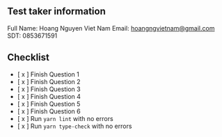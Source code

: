 ## Test taker information 
Full Name: Hoang Nguyen Viet Nam
Email: hoangngvietnam@gmail.com
SDT: 0853671591

## Checklist

  - [ x ] Finish Question 1
  - [ x ] Finish Question 2
  - [ x ] Finish Question 3
  - [ x ] Finish Question 4
  - [ x ] Finish Question 5
  - [ x ] Finish Question 6
  - [ x ] Run `yarn lint` with no errors
  - [ x ] Run `yarn type-check` with no errors
